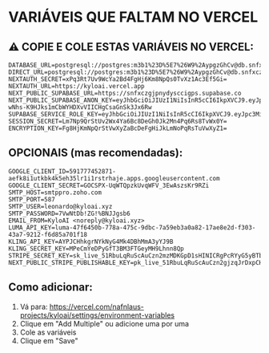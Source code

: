 # VARIÁVEIS QUE FALTAM NO VERCEL

## ⚠️ COPIE E COLE ESTAS VARIÁVEIS NO VERCEL:

```
DATABASE_URL=postgresql://postgres:m3b1%23D%5E7%26W9%2AypgzGhCv@db.snfxczgjpnydysccigps.supabase.co:5432/postgres
DIRECT_URL=postgresql://postgres:m3b1%23D%5E7%26W9%2AypgzGhCv@db.snfxczgjpnydysccigps.supabase.co:5432/postgres
NEXTAUTH_SECRET=xPq3Rt7Uv9WcYa2Bd4FgHj6Km8NpQs0TvXz1Ac3Ef5Gi=
NEXTAUTH_URL=https://kyloai.vercel.app
NEXT_PUBLIC_SUPABASE_URL=https://snfxczgjpnydysccigps.supabase.co
NEXT_PUBLIC_SUPABASE_ANON_KEY=eyJhbGciOiJIUzI1NiIsInR5cCI6IkpXVCJ9.eyJpc3MiOiJzdXBhYmFzZSIsInJlZiI6InNuZnhjemdqcG55ZHlzY2NpZ3BzIiwicm9sZSI6ImFub24iLCJpYXQiOjE3NTAzNzY2NjksImV4cCI6MjA2NTk1MjY2OX0.OY-wNhs-K9HJks1mCbWYHDXvVIICHgCsaGnSk3Jx6Rw
SUPABASE_SERVICE_ROLE_KEY=eyJhbGciOiJIUzI1NiIsInR5cCI6IkpXVCJ9.eyJpc3MiOiJzdXBhYmFzZSIsInJlZiI6InNuZnhjemdqcG55ZHlzY2NpZ3BzIiwicm9sZSI6InNlcnZpY2Vfcm9sZSIsImlhdCI6MTc1MDM3NjY2OSwiZXhwIjoyMDY1OTUyNjY5fQ.LTFYGslmETIOeaIzfR4NV9cWQyXfkvesLNEeJEdvsHw
SESSION_SECRET=Lm7Np9QrStUv2Wx4Ya6Bc8DeGh0Jk2Mn4Pq6Rs8TvWx0Y=
ENCRYPTION_KEY=Fg8HjKmNpQrStVwXyZaBcDeFgHiJkLmNoPqRsTuVwXyZ1=
```

## OPCIONAIS (mas recomendadas):
```
GOOGLE_CLIENT_ID=591777452871-aefk8i1utkbk4k5eh35lr1i1rstrhaje.apps.googleusercontent.com
GOOGLE_CLIENT_SECRET=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
SMTP_HOST=smtppro.zoho.com
SMTP_PORT=587
SMTP_USER=leonardo@kyloai.xyz
SMTP_PASSWORD=7VwNtDb!ZG!%BNJJgsb6
EMAIL_FROM=KyloAI <noreply@kyloai.xyz>
LUMA_API_KEY=luma-47f6450b-778a-475c-9dbc-7a59eb3a0a82-17ae8e2d-f303-43a7-9212-f6d85a701f18
KLING_API_KEY=AYPJCHhkgrNYkNyG4Mk4DBhMmA3yYJ9B
KLING_SECRET_KEY=MPeCmYeDPyGfT3BM3FTGeyMH9Lhnn8Qp
STRIPE_SECRET_KEY=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
NEXT_PUBLIC_STRIPE_PUBLISHABLE_KEY=pk_live_51RbuLqRuScAuCzn2gjzqJrDxpCHbbzeuqSYmTH8cHMS3lxhjarpYM2qSrVJQTzEFC4GedlpiGUmSb0KoOFdlF6U200Xfl15uwk
```

## Como adicionar:
1. Vá para: https://vercel.com/nafnlaus-projects/kyloai/settings/environment-variables
2. Clique em "Add Multiple" ou adicione uma por uma
3. Cole as variáveis
4. Clique em "Save"